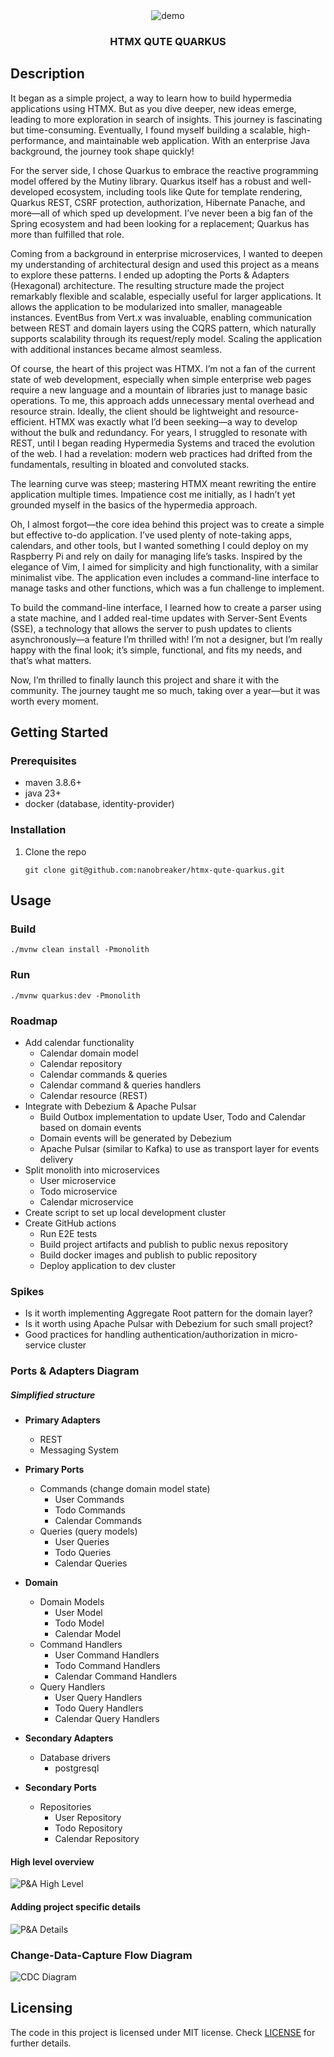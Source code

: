 <div style="margin-top: 2rem" align="center">
    <picture>
      <source media="(prefers-color-scheme: dark)" srcset="/logo/demo-dark.png">
      <img alt="demo" src="/logo/demo-light.png">
    </picture>
</div>

<h3 align="center">HTMX QUTE QUARKUS</h3>

## Description

It began as a simple project, a way to learn how to build hypermedia applications using HTMX. But as
you dive deeper, new ideas emerge, leading to more exploration in search of insights. This journey
is fascinating but time-consuming. Eventually, I found myself building a scalable, high-performance,
and maintainable web application. With an enterprise Java background, the journey took shape
quickly!

For the server side, I chose Quarkus to embrace the reactive programming model offered by the Mutiny
library. Quarkus itself has a robust and well-developed ecosystem, including tools like Qute for
template rendering, Quarkus REST, CSRF protection, authorization, Hibernate Panache, and more—all of
which sped up development. I’ve never been a big fan of the Spring ecosystem and had been looking
for a replacement; Quarkus has more than fulfilled that role.

Coming from a background in enterprise microservices, I wanted to deepen my understanding of
architectural design and used this project as a means to explore these patterns. I ended up adopting
the Ports & Adapters (Hexagonal) architecture. The resulting structure made the project remarkably
flexible and scalable, especially useful for larger applications. It allows the application to be
modularized into smaller, manageable instances. EventBus from Vert.x was invaluable, enabling
communication between REST and domain layers using the CQRS pattern, which naturally supports
scalability through its request/reply model. Scaling the application with additional instances
became almost seamless.

Of course, the heart of this project was HTMX. I’m not a fan of the current state of web
development, especially when simple enterprise web pages require a new language and a mountain of
libraries just to manage basic operations. To me, this approach adds unnecessary mental overhead and
resource strain. Ideally, the client should be lightweight and resource-efficient. HTMX was exactly
what I’d been seeking—a way to develop without the bulk and redundancy. For years, I struggled to
resonate with REST, until I began reading Hypermedia Systems and traced the evolution of the web. I
had a revelation: modern web practices had drifted from the fundamentals, resulting in bloated and
convoluted stacks.

The learning curve was steep; mastering HTMX meant rewriting the entire application multiple times.
Impatience cost me initially, as I hadn’t yet grounded myself in the basics of the hypermedia
approach.

Oh, I almost forgot—the core idea behind this project was to create a simple but effective to-do
application. I’ve used plenty of note-taking apps, calendars, and other tools, but I wanted
something I could deploy on my Raspberry Pi and rely on daily for managing life’s tasks. Inspired by
the elegance of Vim, I aimed for simplicity and high functionality, with a similar minimalist vibe.
The application even includes a command-line interface to manage tasks and other functions, which
was a fun challenge to implement.

To build the command-line interface, I learned how to create a parser using a state machine, and I
added real-time updates with Server-Sent Events (SSE), a technology that allows the server to push
updates to clients asynchronously—a feature I’m thrilled with! I’m not a designer, but I’m really
happy with the final look; it’s simple, functional, and fits my needs, and that’s what matters.

Now, I’m thrilled to finally launch this project and share it with the community. The journey taught
me so much, taking over a year—but it was worth every moment.

## Getting Started

### Prerequisites

* maven 3.8.6+
* java 23+
* docker (database, identity-provider)

### Installation

1. Clone the repo
   ```shell
   git clone git@github.com:nanobreaker/htmx-qute-quarkus.git
   ```

## Usage

### Build

```shell
./mvnw clean install -Pmonolith
```

### Run

```shell
./mvnw quarkus:dev -Pmonolith 
```

### Roadmap

* Add calendar functionality
    * Calendar domain model
    * Calendar repository
    * Calendar commands & queries
    * Calendar command & queries handlers
    * Calendar resource (REST)
* Integrate with Debezium & Apache Pulsar
    * Build Outbox implementation to update User, Todo and Calendar based on domain events
    * Domain events will be generated by Debezium
    * Apache Pulsar (similar to Kafka) to use as transport layer for events delivery
* Split monolith into microservices
    * User microservice
    * Todo microservice
    * Calendar microservice
* Create script to set up local development cluster
* Create GitHub actions
    * Run E2E tests
    * Build project artifacts and publish to public nexus repository
    * Build docker images and publish to public repository
    * Deploy application to dev cluster

### Spikes

* Is it worth implementing Aggregate Root pattern for the domain layer?
* Is it worth using Apache Pulsar with Debezium for such small project?
* Good practices for handling authentication/authorization in micro-service cluster

### Ports & Adapters Diagram

##### Simplified structure

* **Primary Adapters**
    * REST
    * Messaging System
* **Primary Ports**
    * Commands (change domain model state)
        * User Commands
        * Todo Commands
        * Calendar Commands
    * Queries (query models)
        * User Queries
        * Todo Queries
        * Calendar Queries

* **Domain**
    * Domain Models
        * User Model
        * Todo Model
        * Calendar Model
    * Command Handlers
        * User Command Handlers
        * Todo Command Handlers
        * Calendar Command Handlers
    * Query Handlers
        * User Query Handlers
        * Todo Query Handlers
        * Calendar Query Handlers

* **Secondary Adapters**
    * Database drivers
        * postgresql
* **Secondary Ports**
    * Repositories
        * User Repository
        * Todo Repository
        * Calendar Repository

#### High level overview

![P&A High Level](documentation/diagrams/ports-adapters-high-level.png)

#### Adding project specific details

![P&A Details](documentation/diagrams/ports-adapters-details.png)

### Change-Data-Capture Flow Diagram

![CDC Diagram](documentation/diagrams/cdc.png)

## Licensing

The code in this project is licensed under MIT license. Check [LICENSE](LICENSE) for further
details.